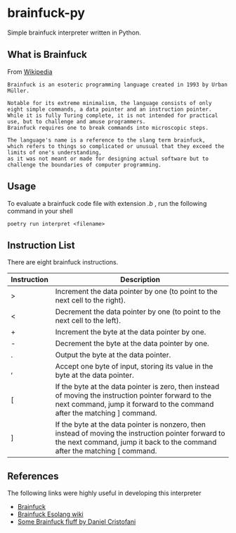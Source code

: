# brainfuck-py

Simple brainfuck interpreter written in Python.

## What is Brainfuck

From [Wikipedia](https://en.wikipedia.org/wiki/Brainfuck)

```quote
Brainfuck is an esoteric programming language created in 1993 by Urban Müller.

Notable for its extreme minimalism, the language consists of only eight simple commands, a data pointer and an instruction pointer. 
While it is fully Turing complete, it is not intended for practical use, but to challenge and amuse programmers. 
Brainfuck requires one to break commands into microscopic steps.

The language's name is a reference to the slang term brainfuck, 
which refers to things so complicated or unusual that they exceed the limits of one's understanding, 
as it was not meant or made for designing actual software but to challenge the boundaries of computer programming.
```

## Usage

To evaluate a brainfuck code file with extension _.b_ , run the following command in your shell

```shell
poetry run interpret <filename>
```

## Instruction List

There are eight brainfuck instructions.

| Instruction | Description                                                                                            |
|-------------|--------------------------------------------------------------------------------------------------------|
| >           | Increment the data pointer by one (to point to the next cell to the right).                            |
| <           | Decrement the data pointer by one (to point to the next cell to the left).                             |
| +           | Increment the byte at the data pointer by one.                                                         |
| -           | Decrement the byte at the data pointer by one.                                                         |
| .           | Output the byte at the data pointer.                                                                   |
| ,           | Accept one byte of input, storing its value in the byte at the data pointer.                           |
| [           | If the byte at the data pointer is zero, then instead of moving the instruction pointer forward to the next command, jump it forward to the command after the matching ] command. |
| ]           | If the byte at the data pointer is nonzero, then instead of moving the instruction pointer forward to the next command, jump it back to the command after the matching [ command. |

## References

The following links were highly useful in developing this interpreter

* [Brainfuck](https://en.wikipedia.org/wiki/Brainfuck)
* [Brainfuck Esolang wiki](https://esolangs.org/wiki/brainfuck)
* [Some Brainfuck fluff by Daniel Cristofani](http://www.hevanet.com/cristofd/brainfuck/)
